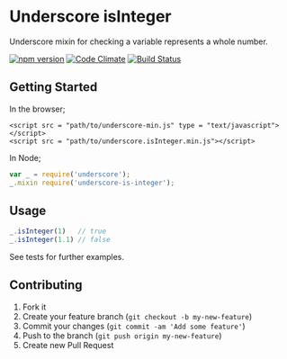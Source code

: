 # Underscore isInteger

Underscore mixin for checking a variable represents a whole number.

[![npm version](https://badge.fury.io/js/underscore-is-integer.svg)](https://badge.fury.io/js/underscore-is-integer)
[![Code Climate](https://codeclimate.com/github/mikeyhogarth/underscore-is-integer/badges/gpa.svg)](https://codeclimate.com/github/mikeyhogarth/underscore-is-integer)
[![Build Status](https://travis-ci.org/mikeyhogarth/underscore-is-integer.svg?branch=master)](https://travis-ci.org/mikeyhogarth/underscore-is-integer)

## Getting Started

In the browser;
```html5
<script src = "path/to/underscore-min.js" type = "text/javascript"></script>
<script src = "path/to/underscore.isInteger.min.js"></script>
```
In Node;
```javascript
var _ = require('underscore');
_.mixin require('underscore-is-integer');
```

## Usage
```javascript
_.isInteger(1)   // true
_.isInteger(1.1) // false
```
See tests for further examples.

## Contributing

1. Fork it
2. Create your feature branch (`git checkout -b my-new-feature`)
3. Commit your changes (`git commit -am 'Add some feature'`)
4. Push to the branch (`git push origin my-new-feature`)
5. Create new Pull Request
